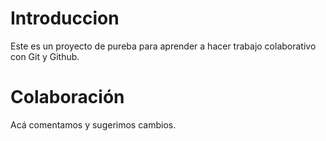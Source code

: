 # Introduccion

Este es un proyecto de pureba para aprender a hacer trabajo colaborativo con Git y Github.

# Colaboración

Acá comentamos y sugerimos cambios.
